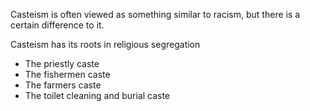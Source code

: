 Casteism is often viewed as something similar to racism, but there is a certain difference to it.

Casteism has its roots in religious segregation



- The priestly caste
- The fishermen caste
- The farmers caste
- The toilet cleaning and burial caste